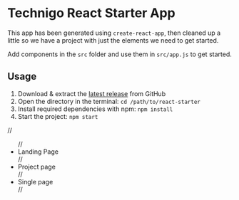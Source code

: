 # Technigo React Starter App

This app has been generated using `create-react-app`, then cleaned up a little so we have a project with just the elements we need to get started.

Add components in the `src` folder and use them in `src/app.js` to get started.

## Usage

1. Download & extract the [latest release](https://github.com/Technigo/react-starter/releases/latest) from GitHub
1. Open the directory in the terminal: `cd /path/to/react-starter`
1. Install required dependencies with npm: `npm install`
1. Start the project: `npm start`


// <ul>
//   <li><Link to="/LandingPage">Landing Page</Link></li>
//   <li><Link to="/Project">Project page</Link></li>
//   <li><Link to="/Project">Single page</Link></li>
// </ul>
